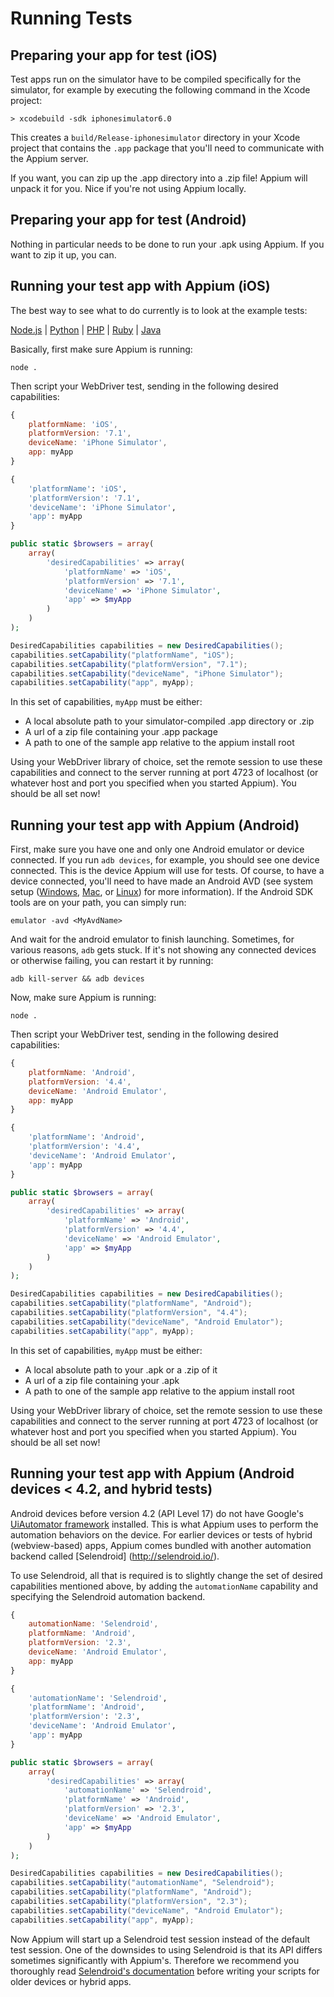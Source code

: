 # Running Tests

## Preparing your app for test (iOS)

Test apps run on the simulator have to be compiled specifically for the
simulator, for example by executing the following command in the Xcode project:

    > xcodebuild -sdk iphonesimulator6.0

This creates a `build/Release-iphonesimulator` directory in your Xcode project
that contains the `.app` package that you'll need to communicate with the
Appium server.

If you want, you can zip up the .app directory into a .zip file! Appium will
unpack it for you. Nice if you're not using Appium locally.

## Preparing your app for test (Android)

Nothing in particular needs to be done to run your .apk using Appium. If you
want to zip it up, you can.

## Running your test app with Appium (iOS)

The best way to see what to do currently is to look at the example tests:

[Node.js](/sample-code/examples/node) | [Python](/sample-code/examples/python) | [PHP](/sample-code/examples/php) | [Ruby](/sample-code/examples/ruby) | [Java](/sample-code/examples/java)

Basically, first make sure Appium is running:

    node .

Then script your WebDriver test, sending in the following desired capabilities:

```js
{
    platformName: 'iOS',
    platformVersion: '7.1',
    deviceName: 'iPhone Simulator',
    app: myApp
}
```

```python
{
    'platformName': 'iOS',
    'platformVersion': '7.1',
    'deviceName': 'iPhone Simulator',
    'app': myApp
}
```

```php
public static $browsers = array(
    array(
        'desiredCapabilities' => array(
            'platformName' => 'iOS',
            'platformVersion' => '7.1',
            'deviceName' => 'iPhone Simulator',
            'app' => $myApp
        )
    )
);
```

```java
DesiredCapabilities capabilities = new DesiredCapabilities();
capabilities.setCapability("platformName", "iOS");
capabilities.setCapability("platformVersion", "7.1");
capabilities.setCapability("deviceName", "iPhone Simulator");
capabilities.setCapability("app", myApp);
```

In this set of capabilities, `myApp` must be either:

* A local absolute path to your simulator-compiled .app directory or .zip
* A url of a zip file containing your .app package
* A path to one of the sample app relative to the appium install root

Using your WebDriver library of choice, set the remote session to use these
capabilities and connect to the server running at port 4723 of localhost (or
whatever host and port you specified when you started Appium). You should be
all set now!

## Running your test app with Appium (Android)

First, make sure you have one and only one Android emulator or device
connected. If you run `adb devices`, for example, you should see one device
connected. This is the device Appium will use for tests. Of course, to have
a device connected, you'll need to have made an Android AVD (see system
setup ([Windows](running-on-windows.md),
[Mac](running-on-osx.md),
or [Linux](running-on-linux.md))
for more information). If the Android SDK tools are on your path, you can
simply run:

    emulator -avd <MyAvdName>

And wait for the android emulator to finish launching. Sometimes, for various
reasons, `adb` gets stuck. If it's not showing any connected devices or
otherwise failing, you can restart it by running:

    adb kill-server && adb devices

Now, make sure Appium is running:

    node .

Then script your WebDriver test, sending in the following desired capabilities:

```js
{
    platformName: 'Android',
    platformVersion: '4.4',
    deviceName: 'Android Emulator',
    app: myApp
}
```

```python
{
    'platformName': 'Android',
    'platformVersion': '4.4',
    'deviceName': 'Android Emulator',
    'app': myApp
}
```

```php
public static $browsers = array(
    array(
        'desiredCapabilities' => array(
            'platformName' => 'Android',
            'platformVersion' => '4.4',
            'deviceName' => 'Android Emulator',
            'app' => $myApp
        )
    )
);
```

```java
DesiredCapabilities capabilities = new DesiredCapabilities();
capabilities.setCapability("platformName", "Android");
capabilities.setCapability("platformVersion", "4.4");
capabilities.setCapability("deviceName", "Android Emulator");
capabilities.setCapability("app", myApp);
```

In this set of capabilities, `myApp` must be either:

* A local absolute path to your .apk or a .zip of it
* A url of a zip file containing your .apk
* A path to one of the sample app relative to the appium install root

Using your WebDriver library of choice, set the remote session to use these
capabilities and connect to the server running at port 4723 of localhost (or
whatever host and port you specified when you started Appium). You should be
all set now!

## Running your test app with Appium (Android devices &lt; 4.2, and hybrid tests)

Android devices before version 4.2 (API Level 17) do not have Google's
[UiAutomator framework](http://developer.android.com/tools/help/uiautomator/index.html)
installed. This is what Appium uses to perform the automation behaviors on
the device. For earlier devices or tests of hybrid (webview-based) apps,
Appium comes bundled with another automation backend called [Selendroid]
(http://selendroid.io/).

To use Selendroid, all that is required is to slightly change the set of
desired capabilities mentioned above, by adding the `automationName` capability
and specifying the Selendroid automation backend.

```js
{
    automationName: 'Selendroid',
    platformName: 'Android',
    platformVersion: '2.3',
    deviceName: 'Android Emulator',
    app: myApp
}
```

```python
{
    'automationName': 'Selendroid',
    'platformName': 'Android',
    'platformVersion': '2.3',
    'deviceName': 'Android Emulator',
    'app': myApp
}
```

```php
public static $browsers = array(
    array(
        'desiredCapabilities' => array(
            'automationName' => 'Selendroid',
            'platformName' => 'Android',
            'platformVersion' => '2.3',
            'deviceName' => 'Android Emulator',
            'app' => $myApp
        )
    )
);
```

```java
DesiredCapabilities capabilities = new DesiredCapabilities();
capabilities.setCapability("automationName", "Selendroid");
capabilities.setCapability("platformName", "Android");
capabilities.setCapability("platformVersion", "2.3");
capabilities.setCapability("deviceName", "Android Emulator");
capabilities.setCapability("app", myApp);
```

Now Appium will start up a Selendroid test session instead of the default test
session. One of the downsides to using Selendroid is that its API differs
sometimes significantly with Appium's. Therefore we recommend you thoroughly
read [Selendroid's documentation](http://selendroid.io/native.html) before
writing your scripts for older devices or hybrid apps.
